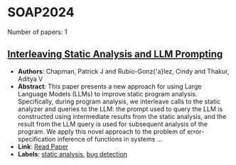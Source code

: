 # SOAP2024

Number of papers: 1

## [Interleaving Static Analysis and LLM Prompting](paper_1.md)
- **Authors**: Chapman, Patrick J and Rubio-Gonz{\'a}lez, Cindy and Thakur, Aditya V
- **Abstract**: This paper presents a new approach for using Large Language Models (LLMs) to improve static program analysis. Specifically, during program analysis, we interleave calls to the static analyzer and queries to the LLM: the prompt used to query the LLM is constructed using intermediate results from the static analysis, and the result from the LLM query is used for subsequent analysis of the program. We apply this novel approach to the problem of error-specification inference of functions in systems ...
- **Link**: [Read Paper](https://web.cs.ucdavis.edu/~rubio/includes/soap24.pdf)
- **Labels**: [static analysis](../../labels/static_analysis.md), [bug detection](../../labels/bug_detection.md)
